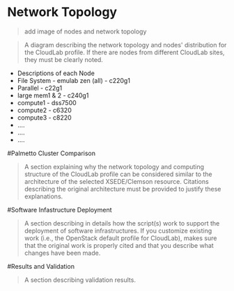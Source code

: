 # Network Topology 
> add image of nodes and network topology 

>  A diagram describing the network topology and nodes' distribution for the CloudLab profile. If there are nodes from different CloudLab sites, they must be clearly noted. 

* Descriptions of each Node
* File System - emulab zen (all) - c220g1
* Parallel - c22g1
* large mem1 & 2 - c240g1
* compute1 - dss7500
* compute2 - c6320
* compute3 - c8220
* ....
* ....
* ....



#Palmetto Cluster Comparison 
> A section explaining why the network topology and computing structure of the CloudLab profile can be considered similar to the architecture of the selected XSEDE/Clemson resource. Citations describing the original architecture must be provided to justify these explanations. 


#Software Infastructure Deployment 
> A section describing in details how the script(s) work to support the deployment of software infrastructures. If you customize existing work (i.e., the OpenStack default profile for CloudLab), makes sure that the original work is properly cited and that you describe what changes have been made. 


#Results and Validation
>A section describing validation results. 


